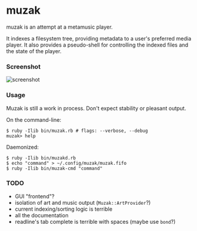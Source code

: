 muzak
=====

muzak is an attempt at a metamusic player.

It indexes a filesystem tree, providing metadata to a user's preferred media
player. It also provides a pseudo-shell for controlling the indexed files
and the state of the player.

### Screenshot

![screenshot](https://sr.ht/V4mX.gif)

### Usage

Muzak is still a work in process. Don't expect stability or pleasant output.

On the command-line:

```shell
$ ruby -Ilib bin/muzak.rb # flags: --verbose, --debug
muzak> help
```

Daemonized:

```shell
$ ruby -Ilib bin/muzakd.rb
$ echo "command" > ~/.config/muzak/muzak.fifo
$ ruby -Ilib bin/muzak-cmd "command"
```

### TODO

* GUI "frontend"?
* isolation of art and music output (`Muzak::ArtProvider`?)
* current indexing/sorting logic is terrible
* all the documentation
* readline's tab complete is terrible with spaces (maybe use `bond`?)
